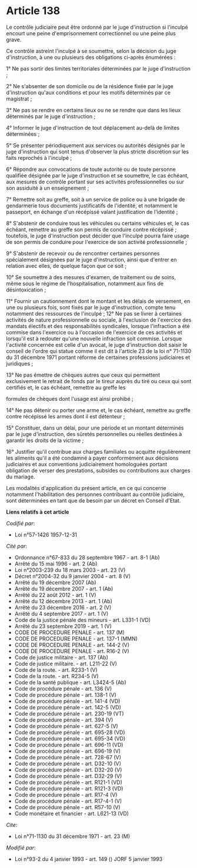# Article 138

Le contrôle judiciaire peut être ordonné par le juge d'instruction si l'inculpé encourt une peine d'emprisonnement
correctionnel ou une peine plus grave.

Ce contrôle astreint l'inculpé à se soumettre, selon la décision du juge d'instruction, à une ou plusieurs des obligations
ci-après énumérées :

1° Ne pas sortir des limites territoriales déterminées par le juge d'instruction ;

2° Ne s'absenter de son domicile ou de la résidence fixée par le juge d'instruction qu'aux conditions et pour les motifs
déterminés par ce magistrat ;

3° Ne pas se rendre en certains lieux ou ne se rendre que dans les lieux déterminés par le juge d'instruction ;

4° Informer le juge d'instruction de tout déplacement au-delà de limites déterminées ;

5° Se présenter périodiquement aux services ou autorités désignés par le juge d'instruction qui sont tenus d'observer la plus
stricte discrétion sur les faits reprochés à l'inculpé ;

6° Répondre aux convocations de toute autorité ou de toute personne qualifiée désignée par le juge d'instruction et se
soumettre, le cas échéant, aux mesures de contrôle portant sur ses activités professionnelles ou sur son assiduité à un
enseignement ;

7° Remettre soit au greffe, soit à un service de police ou à une brigade de gendarmerie tous documents justificatifs de
l'identité, et notamment le passeport, en échange d'un récépissé valant justification de l'identité ;

8° S'abstenir de conduire tous les véhicules ou certains véhicules et, le cas échéant, remettre au greffe son permis de
conduire contre récépissé ; toutefois, le juge d'instruction peut décider que l'inculpé pourra faire usage de son permis de
conduire pour l'exercice de son activité professionnelle ;

9° S'abstenir de recevoir ou de rencontrer certaines personnes spécialement désignées par le juge d'instruction, ainsi que
d'entrer en relation avec elles, de quelque façon que ce soit ;

10° Se soumettre à des mesures d'examen, de traitement ou de soins, même sous le régime de l'hospitalisation, notamment aux
fins de désintoxication ;

11° Fournir un cautionnement dont le montant et les délais de versement, en une ou plusieurs fois, sont fixés par le juge
d'instruction, compte tenu notamment des ressources de l'inculpé ;    12° Ne pas se livrer à certaines activités de nature
professionnelle ou sociale, à l'exclusion de l'exercice des mandats électifs et des responsabilités syndicales, lorsque
l'infraction a été commise dans l'exercice ou à l'occasion de l'exercice de ces activités et lorsqu'il est à redouter qu'une
nouvelle infraction soit commise. Lorsque l'activité concernée est celle d'un avocat, le juge d'instruction doit saisir le
conseil de l'ordre qui statue comme il est dit à l'article 23 de la loi n° 71-1130 du 31 décembre 1971 portant réforme de
certaines professions judiciaires et juridiques ;

13° Ne pas émettre de chèques autres que ceux qui permettent exclusivement le retrait de fonds par le tireur auprès du tiré
ou ceux qui sont certifiés et, le cas échéant, remettre au greffe les

formules de chèques dont l'usage est ainsi prohibé ;

14° Ne pas détenir ou porter une arme et, le cas échéant, remettre au greffe contre récépissé les armes dont il est
détenteur ;

15° Constituer, dans un délai, pour une période et un montant déterminés par le juge d'instruction, des sûretés personnelles
ou réelles destinées à garantir les droits de la victime ;

16° Justifier qu'il contribue aux charges familiales ou acquitte régulièrement les aliments qu'il a été condamné à payer
conformément aux décisions judiciaires et aux conventions judiciairement homologuées portant obligation de verser des
prestations, subsides ou contributions aux charges du mariage.

Les modalités d'application du présent article, en ce qui concerne notamment l'habilitation des personnes contribuant au
contrôle judiciaire, sont déterminées en tant que de besoin par un décret en Conseil d'Etat.

**Liens relatifs à cet article**

_Codifié par_:

  - Loi n°57-1426 1957-12-31

_Cité par_:

  - Ordonnance n°67-833 du 28 septembre 1967 - art. 8-1 (Ab)
  - Arrêté du 15 mai 1996 - art. 2 (Ab)
  - Loi n°2003-239 du 18 mars 2003 - art. 23 (V)
  - Décret n°2004-32 du 9 janvier 2004 - art. 8 (V)
  - Arrêté du 19 décembre 2007 (Ab)
  - Arrêté du 19 décembre 2007 - art. 1 (Ab)
  - Arrêté du 22 août 2012 - art. 1 (V)
  - Arrêté du 12 décembre 2013 - art. 1 (Ab)
  - Arrêté du 23 décembre 2016 - art. 2 (V)
  - Arrêté du 4 septembre 2017 - art. 1 (V)
  - Code de la justice pénale des mineurs - art. L331-1 (VD)
  - Arrêté du 23 septembre 2019 - art. 1 (V)
  - CODE DE PROCEDURE PENALE - art. 137 (M)
  - CODE DE PROCEDURE PENALE - art. 137-1 (MMN)
  - CODE DE PROCEDURE PENALE - art. 144-2 (V)
  - CODE DE PROCEDURE PENALE - art. R16-2 (V)
  - Code de justice militaire - art. 137 (Ab)
  - Code de justice militaire. - art. L211-22 (V)
  - Code de la route. - art. R233-1 (V)
  - Code de la route. - art. R234-5 (V)
  - Code de la santé publique - art. L3424-5 (Ab)
  - Code de procédure pénale - art. 136 (V)
  - Code de procédure pénale - art. 138-1 (V)
  - Code de procédure pénale - art. 141-4 (VD)
  - Code de procédure pénale - art. 142-5 (VD)
  - Code de procédure pénale - art. 230-19 (VT)
  - Code de procédure pénale - art. 394 (V)
  - Code de procédure pénale - art. 627-5 (V)
  - Code de procédure pénale - art. 695-28 (VD)
  - Code de procédure pénale - art. 695-34 (VD)
  - Code de procédure pénale - art. 696-11 (VD)
  - Code de procédure pénale - art. 696-19 (V)
  - Code de procédure pénale - art. 728-67 (V)
  - Code de procédure pénale - art. D32-10 (V)
  - Code de procédure pénale - art. D32-20 (V)
  - Code de procédure pénale - art. D32-29 (V)
  - Code de procédure pénale - art. R121-1 (VD)
  - Code de procédure pénale - art. R121-3 (VD)
  - Code de procédure pénale - art. R17-4 (V)
  - Code de procédure pénale - art. R17-4-1 (V)
  - Code de procédure pénale - art. R57-10 (V)
  - Code monétaire et financier - art. L621-13 (VD)

_Cite_:

  - Loi n°71-1130 du 31 décembre 1971 - art. 23 (M)

_Modifié par_:

  - Loi n°93-2 du 4 janvier 1993 - art. 149 () JORF 5 janvier 1993

